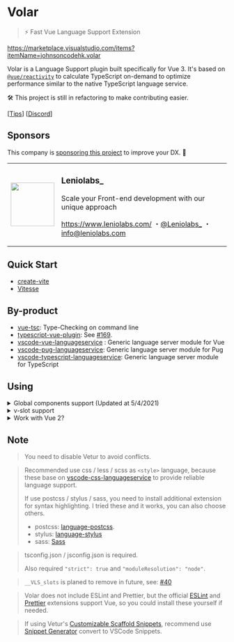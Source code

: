 # Volar

> ⚡ Fast Vue Language Support Extension

https://marketplace.visualstudio.com/items?itemName=johnsoncodehk.volar

Volar is a Language Support plugin built specifically for Vue 3. It's based on [`@vue/reactivity`](https://www.npmjs.com/package/@vue/reactivity) to calculate TypeScript on-demand to optimize performance similar to the native TypeScript language service.

🛠️ This project is still in refactoring to make contributing easier.

[[Tips](https://github.com/johnsoncodehk/volar/issues/53)] [[Discord](https://discord.gg/5bnSSSSBbK)]

## Sponsors

This company is [sponsoring this project](https://github.com/sponsors/johnsoncodehk) to improve your DX. 💪

<table>
  <tr>
    <td>
      <a href="https://github.com/Leniolabs">
        <img itemprop="image" src="https://github.com/Leniolabs.png" width="100" height="100">
      </a>
    </td>
    <td>
      <h3>Leniolabs_</h3>
      <p>Scale your Front-end development with our unique approach</p>
      <p>
        <a href="https://www.leniolabs.com/">https://www.leniolabs.com/</a>
        ・<a href="https://twitter.com/Leniolabs_">@Leniolabs_</a>
        ・<a href="mailto:info@leniolabs.com">info@leniolabs.com</a>
      </p>
    </td>
  </tr>
</table>

## Quick Start

- [create-vite](https://github.com/vitejs/vite/tree/main/packages/create-vite/template-vue-ts)
- [Vitesse](https://github.com/antfu/vitesse)

## By-product

- [vue-tsc](https://github.com/johnsoncodehk/vue-tsc): Type-Checking on command line
- [typescript-vue-plugin](https://www.npmjs.com/package/typescript-vue-plugin): See [#169](https://github.com/johnsoncodehk/volar/issues/169#issuecomment-832377254).
- [vscode-vue-languageservice](https://www.npmjs.com/package/vscode-vue-languageservice) : Generic language server module for Vue
- [vscode-pug-languageservice](https://www.npmjs.com/package/vscode-pug-languageservice): Generic language server module for Pug
- [vscode-typescript-languageservice](https://www.npmjs.com/package/vscode-typescript-languageservice): Generic language server module for TypeScript

## Using

<!-- Global components support -->
<details>
<summary>Global components support (Updated at 5/4/2021)</summary>

See: https://github.com/vuejs/vue-next/pull/3399

By default, Local components, Built-in components, native HTML elements Type-Checking are active.

For Global components, you need to have Vue 3 `GlobalComponents` interface definition, for example:

```typescript
// components.d.ts
declare module 'vue' {
  export interface GlobalComponents {
    RouterLink: typeof import('vue-router')['RouterLink']
    RouterView: typeof import('vue-router')['RouterView']
  }
}

export {}
```

</details>

<!-- v-slot support -->
<details>
<summary>v-slot support</summary>

v-slot Type-Checking will auto service all .vue files under the project, but for third party libraries, you need to define the slot types, for example:

```typescript
// components.d.ts
import { RouterLink, RouterView, useLink, RouteLocationNormalized } from 'vue-router'
import { UnwrapRef, VNode } from 'vue'

declare module 'vue' {
  export interface GlobalComponents {
    RouterLink: typeof RouterLink & {
      __VLS_slots: {
        default: UnwrapRef<ReturnType<typeof useLink>>
      }
    }
    RouterView: typeof RouterView & {
      __VLS_slots: {
        default: {
          Component: VNode
          route: RouteLocationNormalized & { href: string }
        }
      }
    }
  }
}

export {}
```

</details>

<!-- Work with Vue 2? -->
<details>
<summary>Work with Vue 2?</summary>

This tool required Vue 3 types from the `@vue/runtime-dom` module.

Vue 3 in itself includes the package `@vue/runtime-dom`. For Vue 2 you will have to install this package yourself:

```json
{
  "devDependencies": {
    "@vue/runtime-dom": "latest"
  }
}
```

</details>

## Note

> You need to disable Vetur to avoid conflicts.

> Recommended use css / less / scss as `<style>` language, because these base on [vscode-css-languageservice](https://github.com/microsoft/vscode-css-languageservice) to provide reliable language support.
>
> If use postcss / stylus / sass, you need to install additional extension for syntax highlighting. I tried these and it works, you can also choose others.
>
> - postcss: [language-postcss](https://marketplace.visualstudio.com/items?itemName=cpylua.language-postcss).
> - stylus: [language-stylus](https://marketplace.visualstudio.com/items?itemName=sysoev.language-stylus)
> - sass: [Sass](https://marketplace.visualstudio.com/items?itemName=Syler.sass-indented)

> tsconfig.json / jsconfig.json is required.
>
> Also required `"strict": true` and `"moduleResolution": "node"`.

> `__VLS_slots` is planed to remove in future, see: [#40](https://github.com/johnsoncodehk/volar/discussions/40)

> Volar does not include ESLint and Prettier, but the official [ESLint](https://marketplace.visualstudio.com/items?itemName=dbaeumer.vscode-eslint) and [Prettier](https://marketplace.visualstudio.com/items?itemName=esbenp.prettier-vscode) extensions support Vue, so you could install these yourself if needed.

> If using Vetur's [Customizable Scaffold Snippets](https://vuejs.github.io/vetur/guide/snippet.html#customizable-scaffold-snippets), recommend use [Snippet Generator](https://marketplace.visualstudio.com/items?itemName=wenfangdu.snippet-generator) convert to VSCode Snippets.
